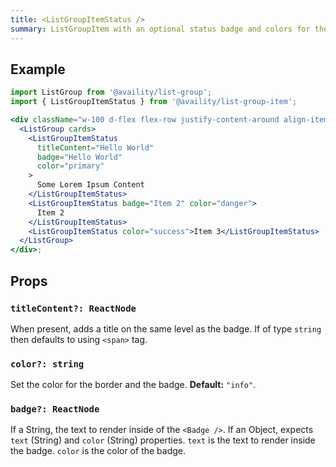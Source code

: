 ```yaml
---
title: <ListGroupItemStatus />
summary: ListGroupItem with an optional status badge and colors for the card and badge.
---
```


## Example

```jsx  viewCode=true
import ListGroup from '@availity/list-group';
import { ListGroupItemStatus } from '@availity/list-group-item';

<div className="w-100 d-flex flex-row justify-content-around align-items-center">
  <ListGroup cards>
    <ListGroupItemStatus
      titleContent="Hello World"
      badge="Hello World"
      color="primary"
    >
      Some Lorem Ipsum Content
    </ListGroupItemStatus>
    <ListGroupItemStatus badge="Item 2" color="danger">
      Item 2
    </ListGroupItemStatus>
    <ListGroupItemStatus color="success">Item 3</ListGroupItemStatus>
  </ListGroup>
</div>;
```

## Props

### `titleContent?: ReactNode`

When present, adds a title on the same level as the badge. If of type `string` then defaults to using `<span>` tag.

### `color?: string`

Set the color for the border and the badge. **Default:** `"info"`.

### `badge?: ReactNode`

If a String, the text to render inside of the `<Badge />`. If an Object, expects `text` (String) and `color` (String) properties. `text` is the text to render inside the badge. `color` is the color of the badge.
